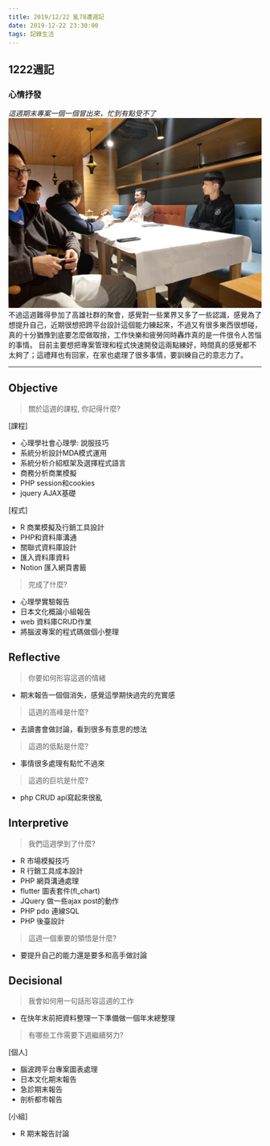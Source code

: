 ```yaml
---
title: 2019/12/22 亂78遭週記
date: 2019-12-22 23:30:00
tags: 記錄生活
---
```

## **1222週記**

### 心情抒發
*這週期末專案一個一個冒出來，忙到有點受不了*
![](https://raw.githubusercontent.com/kidneyweakx/img-host/image/image/2019122201.jpg)
不過這週難得參加了高雄社群的聚會，感覺對一些業界又多了一些認識，感覺為了想提升自己，近期很想把跨平台設計這個能力練起來，不過又有很多東西很想碰，真的十分猶豫到底要怎麼做取捨，工作快樂和疲勞同時轟炸真的是一件很令人苦惱的事情。
目前主要想把專案管理和程式快速開發這兩點練好，時間真的感覺都不太夠了；這禮拜也有回家，在家也處理了很多事情，要訓練自己的意志力了。

---
<!-- more -->
## **Objective**

> 關於這週的課程, 你記得什麼?

[課程]
- 心理學社會心理學: 說服技巧
- 系統分析設計MDA模式運用
- 系統分析介紹框架及選擇程式語言
- 商務分析商業模擬
- PHP session和cookies
- jquery AJAX基礎

[程式]
- R 商業模擬及行銷工具設計
- PHP和資料庫溝通
- 關聯式資料庫設計
- 匯入資料庫資料
- Notion 匯入網頁書籤

> 完成了什麼?

- 心理學實驗報告
- 日本文化概論小組報告
- web 資料庫CRUD作業
- 將腦波專案的程式碼做個小整理


## **Reflective**

> 你要如何形容這週的情緒

* 期末報告一個個消失，感覺這學期快過完的充實感

> 這週的高峰是什麼?

* 去讀書會做討論，看到很多有意思的想法

> 這週的低點是什麼?

* 事情很多處理有點忙不過來

> 這週的巨坑是什麼?

* php CRUD api寫起來很亂

## **Interpretive**

> 我們這週學到了什麼?

- R 市場模擬技巧
- R 行銷工具成本設計
- PHP 網頁溝通處理
- flutter 圖表套件(fl_chart)
- JQuery 做一些ajax post的動作
- PHP pdo 連線SQL
- PHP 後臺設計

> 這週一個重要的領悟是什麼?

* 要提升自己的能力還是要多和高手做討論

## **Decisional**

> 我會如何用一句話形容這週的工作

* 在快年末前把資料整理一下準備做一個年末總整理

> 有哪些工作需要下週繼續努力?

[個人]
- 腦波跨平台專案圖表處理
- 日本文化期末報告
- 急診期末報告
- 剖析都市報告

[小組]
- R 期末報告討論

